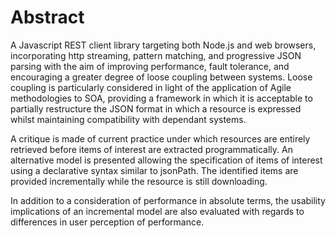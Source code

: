 Abstract
========

A Javascript REST client library targeting both Node.js and web
browsers, incorporating http streaming, pattern matching, and
progressive JSON parsing with the aim of improving performance, fault
tolerance, and encouraging a greater degree of loose coupling between
systems. Loose coupling is particularly considered in light of the
application of Agile methodologies to SOA, providing a framework in
which it is acceptable to partially restructure the JSON format in which
a resource is expressed whilst maintaining compatibility with dependant
systems.

A critique is made of current practice under which resources are
entirely retrieved before items of interest are extracted
programmatically. An alternative model is presented allowing the
specification of items of interest using a declarative syntax similar to
jsonPath. The identified items are provided incrementally while the
resource is still downloading.

In addition to a consideration of performance in absolute terms, the
usability implications of an incremental model are also evaluated with
regards to differences in user perception of performance.
